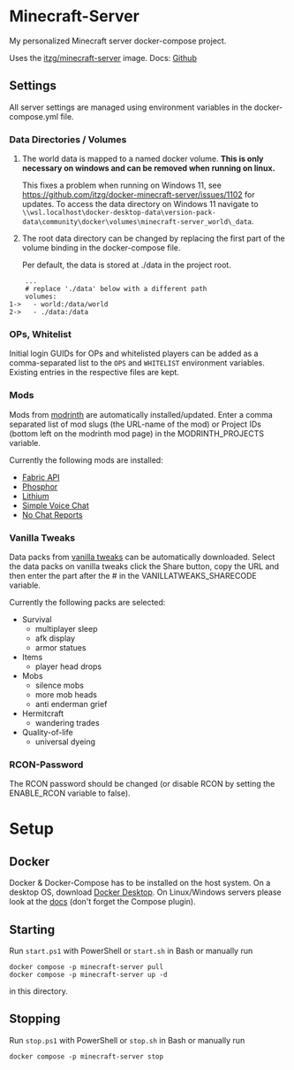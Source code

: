 # Minecraft-Server

My personalized Minecraft server docker-compose project.

Uses the [itzg/minecraft-server](https://hub.docker.com/r/itzg/minecraft-server) image.
Docs: [Github](https://github.com/itzg/docker-minecraft-server)

## Settings

All server settings are managed using environment variables in the docker-compose.yml file.

### Data Directories / Volumes

1. The world data is mapped to a named docker volume. **This is only necessary on windows and can be removed when running on linux.**

   This fixes a problem when running on Windows 11, see https://github.com/itzg/docker-minecraft-server/issues/1102 for updates.
   To access the data directory on Windows 11 navigate to `\\wsl.localhost\docker-desktop-data\version-pack-data\community\docker\volumes\minecraft-server_world\_data`.

2. The root data directory can be changed by replacing the first part of the volume binding in the docker-compose file.

   Per default, the data is stored at ./data in the project root.

```
    ...
    # replace './data' below with a different path
    volumes:
1->   - world:/data/world
2->   - ./data:/data

```

### OPs, Whitelist

Initial login GUIDs for OPs and whitelisted players can be added as a comma-separated list to the `OPS` and `WHITELIST` environment variables. Existing entries in the respective files are kept.

### Mods

Mods from [modrinth](https://modrinth.com) are automatically installed/updated. Enter a comma separated list of mod slugs (the URL-name of the mod) or Project IDs (bottom left on the modrinth mod page) in the MODRINTH_PROJECTS variable.

Currently the following mods are installed:

- [Fabric API](https://modrinth.com/mod/fabric-api)
- [Phosphor](https://modrinth.com/mod/phosphor)
- [Lithium](https://modrinth.com/mod/lithium)
- [Simple Voice Chat](https://modrinth.com/plugin/simple-voice-chat)
- [No Chat Reports](https://modrinth.com/mod/no-chat-reports)

### Vanilla Tweaks

Data packs from [vanilla tweaks](https://vanillatweaks.net) can be automatically downloaded. Select the data packs on vanilla tweaks click the Share button, copy the URL and then enter the part after the # in the VANILLATWEAKS_SHARECODE variable.

Currently the following packs are selected:

- Survival
  - multiplayer sleep
  - afk display
  - armor statues
- Items
  - player head drops
- Mobs
  - silence mobs
  - more mob heads
  - anti enderman grief
- Hermitcraft
  - wandering trades
- Quality-of-life
  - universal dyeing

### RCON-Password

The RCON password should be changed (or disable RCON by setting the ENABLE_RCON variable to false).

# Setup

## Docker

Docker & Docker-Compose has to be installed on the host system.
On a desktop OS, download [Docker Desktop](https://www.docker.com/products/docker-desktop/).
On Linux/Windows servers please look at the [docs](https://docs.docker.com/engine/install/) (don't forget the Compose plugin).

## Starting

Run `start.ps1` with PowerShell or `start.sh` in Bash or manually run

```
docker compose -p minecraft-server pull
docker compose -p minecraft-server up -d
```

in this directory.

## Stopping

Run `stop.ps1` with PowerShell or `stop.sh` in Bash or manually run

```
docker compose -p minecraft-server stop
```

